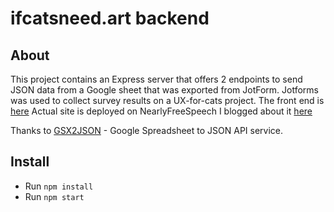 # ifcatsneed.art backend

## About

This project contains an Express server that offers 2 endpoints to send JSON data from a Google sheet that was exported from JotForm. Jotforms was used to collect survey results on a UX-for-cats project.
The front end is [here](https://github.com/usrrname/cats)
Actual site is deployed on NearlyFreeSpeech I blogged about it [here](https://dev.to/jenninat0r/hastily-deploying-a-node-app-on-nearlyfreespeechnet-mac-os-42l7)

Thanks to [GSX2JSON](https://github.com/55sketch/gsx2json) - Google Spreadsheet to JSON API service.

## Install

- Run `npm install`
- Run `npm start`
